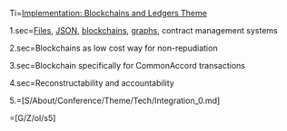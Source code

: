 Ti=<a href="index.php?action=doc&file=S/About/Conference/Theme/Tech/Implementation_0.md">Implementation:  Blockchains and Ledgers Theme</a>

1.sec=<a href="index.php?action=doc&file=S/About/Conference/Stack/Cmacc_0.md">Files</a>, <a href="index.php?action=json&file=Dx/Acme/01-AngelRound/01-SAFE-Robinson_v0.md">JSON</a>, <a href="index.php?action=doc&file=S/Sandbox/Blockchain/TransactionRecordQw3rty02.md">blockchains</a>, <a href="http://neo4j.com/graphgist/github-HazardJ%2Fgists%2F%2FDoc_Source_Graph.adoc/">graphs</a>, contract management systems

2.sec=Blockchains as low cost way for non-repudiation

3.sec=Blockchain specifically for CommonAccord transactions

4.sec=Reconstructability and accountability

5.=[S/About/Conference/Theme/Tech/Integration_0.md]

=[G/Z/ol/s5]